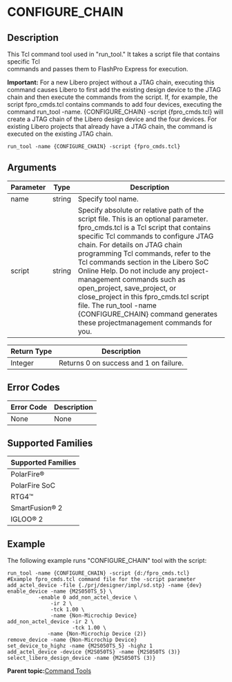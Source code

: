 # CONFIGURE\_CHAIN

## Description

This Tcl command tool used in "run\_tool." It takes a script file that contains specific Tcl<br /> commands and passes them to FlashPro Express for execution.

**Important:** For a new Libero project without a JTAG chain, executing this command causes Libero to first add the existing design device to the JTAG chain and then execute the commands from the script. If, for example, the script fpro\_cmds.tcl contains commands to add four devices, executing the command run\_tool -name. \{CONFIGURE\_CHAIN\} -script \{fpro\_cmds.tcl\} will create a JTAG chain of the Libero design device and the four devices. For existing Libero projects that already have a JTAG chain, the command is executed on the existing JTAG chain.

```
run_tool -name {CONFIGURE_CHAIN} -script {fpro_cmds.tcl}
```

## Arguments

|Parameter|Type|Description|
|---------|----|-----------|
|name|string|Specify tool name.|
|script|string|Specify absolute or relative path of the script file. This is an optional parameter. fpro\_cmds.tcl is a Tcl script that contains specific Tcl commands to configure JTAG chain. For details on JTAG chain programming Tcl commands, refer to the Tcl commands section in the Libero SoC Online Help. Do not include any project-management commands such as open\_project, save\_project, or close\_project in this fpro\_cmds.tcl script file. The run\_tool -name \{CONFIGURE\_CHAIN\} command generates these projectmanagement commands for you.|

|Return Type|Description|
|-----------|-----------|
|Integer|Returns 0 on success and 1 on failure.|

## Error Codes

|Error Code|Description|
|----------|-----------|
|None|None|

## Supported Families

|Supported Families|
|------------------|
|PolarFire®|
|PolarFire SoC|
|RTG4™|
|SmartFusion® 2|
|IGLOO® 2|

## Example

The following example runs "CONFIGURE\_CHAIN" tool with the script:

```
run_tool -name {CONFIGURE_CHAIN} -script {d:/fpro_cmds.tcl}
#Example fpro_cmds.tcl command file for the -script parameter
add_actel_device -file {./prj/designer/impl/sd.stp} -name {dev}
enable_device -name {M2S050TS_5} \
	      -enable 0 add_non_actel_device \
              -ir 2 \
              -tck 1.00 \
              -name {Non-Microchip Device} 
add_non_actel_device -ir 2 \
                     -tck 1.00 \
		     -name {Non-Microchip Device (2)}
remove_device -name {Non-Microchip Device}
set_device_to_highz -name {M2S050TS_5} -highz 1 
add_actel_device -device {M2S050TS} -name {M2S050TS (3)}
select_libero_design_device -name {M2S050TS (3)}
```

**Parent topic:**[Command Tools](GUID-57EC11A5-2069-4086-ADFB-D63113B3E275.md)

